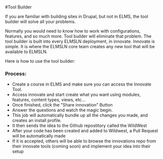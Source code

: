 #Tool Builder

If you are familiar with building sites in Drupal, but not in ELMS, the tool builder will solve all your problems. 

Normally you would need to know how to work with configurations, features, and so much more. Tool builder will eliminate 
that problem. The tool builder is built into every ELMSLN deployment, in innovate. Innovate is simple. It is where the 
ELMSLN core team creates any new tool that will be available to ELMSLN.

Here is how to use the tool builder:

### Process:
- Create a course in ELMS and make sure you can access the Innovate Tool.
- Access innovate and start create what you want using modules, features, content types, views, etc...
- Once finished, click the "Share innovation" Button
- Answer the questions and watch the magic begin.
- This job will automatically bundle up all the changes you made, and creates an install profile.
- It then sends the idea to the Github repostitory called the WildWest
- After your code has been created and added to Wildwest, a Pull Request will be automatically made
- If it is accepted, others will be able to browse the innovations repo from their innovate tools (coming soon) and implement your idea into their setup
